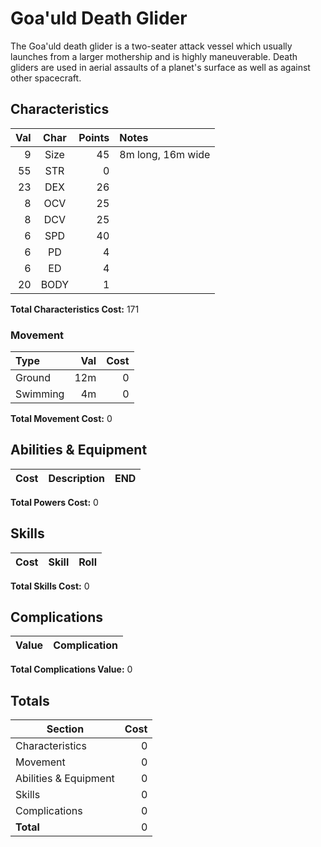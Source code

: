 # Goa'uld Death Glider

The Goa'uld death glider is a two-seater attack vessel which usually launches from a larger mothership and is highly maneuverable. Death gliders are used in aerial assaults of a planet's surface as well as against other spacecraft.

## Characteristics

Val | Char | Points | Notes
---:|:----:|-------:|:----
9  | Size | 45 | 8m long, 16m wide
55 | STR  | 0 | 
23 | DEX  | 26 | 
8  | OCV  | 25 |
8  | DCV  | 25 |
6  | SPD  | 40 | 
6  | PD   | 4 |
6  | ED   | 4 |
20 | BODY  | 1 | 


**Total Characteristics Cost:** 171

### Movement

Type | Val | Cost
:----|----:|----:
Ground  | 12m | 0
Swimming | 4m | 0

**Total Movement Cost:** 0

## Abilities & Equipment

Cost | Description | END
----:|:------------|---:

**Total Powers Cost:** 0

## Skills

Cost | Skill | Roll
----:|-------|-----

**Total Skills Cost:** 0

## Complications

Value | Complication
-----:|-------------

**Total Complications Value:** 0

## Totals

 Section               | Cost 
-----------------------|-----:
 Characteristics       | 0    
 Movement              | 0    
 Abilities & Equipment | 0    
 Skills                | 0    
 Complications         | 0    
 **Total**             | 0    

